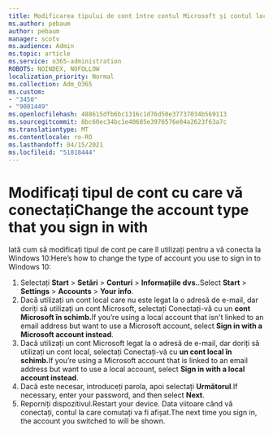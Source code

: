 ```yaml
---
title: Modificarea tipului de cont între contul Microsoft și contul local
ms.author: pebaum
author: pebaum
manager: scotv
ms.audience: Admin
ms.topic: article
ms.service: o365-administration
ROBOTS: NOINDEX, NOFOLLOW
localization_priority: Normal
ms.collection: Adm_O365
ms.custom:
- "3450"
- "9001449"
ms.openlocfilehash: 488615dfb6bc1316c1d76d50e37737034b569113
ms.sourcegitcommit: 8bc60ec34bc1e40685e3976576e04a2623f63a7c
ms.translationtype: MT
ms.contentlocale: ro-RO
ms.lasthandoff: 04/15/2021
ms.locfileid: "51818444"
---
```

# <a name="change-the-account-type-that-you-sign-in-with"></a><span data-ttu-id="7fba5-102">Modificați tipul de cont cu care vă conectați</span><span class="sxs-lookup"><span data-stu-id="7fba5-102">Change the account type that you sign in with</span></span>

<span data-ttu-id="7fba5-103">Iată cum să modificați tipul de cont pe care îl utilizați pentru a vă conecta la Windows 10:</span><span class="sxs-lookup"><span data-stu-id="7fba5-103">Here’s how to change the type of account you use to sign in to Windows 10:</span></span>

1. <span data-ttu-id="7fba5-104">Selectați **Start**  >  **Setări**  >  **Conturi**  >  **Informațiile dvs.**.</span><span class="sxs-lookup"><span data-stu-id="7fba5-104">Select **Start** > **Settings** > **Accounts** > **Your info**.</span></span>
2. <span data-ttu-id="7fba5-105">Dacă utilizați un cont local care nu este legat la o adresă de e-mail, dar doriți să utilizați un cont Microsoft, selectați Conectați-vă cu un **cont Microsoft în schimb.**</span><span class="sxs-lookup"><span data-stu-id="7fba5-105">If you’re using a local account that isn't linked to an email address but want to use a Microsoft account, select **Sign in with a Microsoft account instead**.</span></span>
3. <span data-ttu-id="7fba5-106">Dacă utilizați un cont Microsoft legat la o adresă de e-mail, dar doriți să utilizați un cont local, selectați Conectați-vă cu **un cont local în schimb.**</span><span class="sxs-lookup"><span data-stu-id="7fba5-106">If you’re using a Microsoft account that is linked to an email address but want to use a local account, select **Sign in with a local account instead**.</span></span>
4. <span data-ttu-id="7fba5-107">Dacă este necesar, introduceți parola, apoi selectați **Următorul**.</span><span class="sxs-lookup"><span data-stu-id="7fba5-107">If necessary, enter your password, and then select **Next**.</span></span>
5. <span data-ttu-id="7fba5-108">Reporniți dispozitivul.</span><span class="sxs-lookup"><span data-stu-id="7fba5-108">Restart your device.</span></span> <span data-ttu-id="7fba5-109">Data viitoare când vă conectați, contul la care comutați va fi afișat.</span><span class="sxs-lookup"><span data-stu-id="7fba5-109">The next time you sign in, the account you switched to will be shown.</span></span>